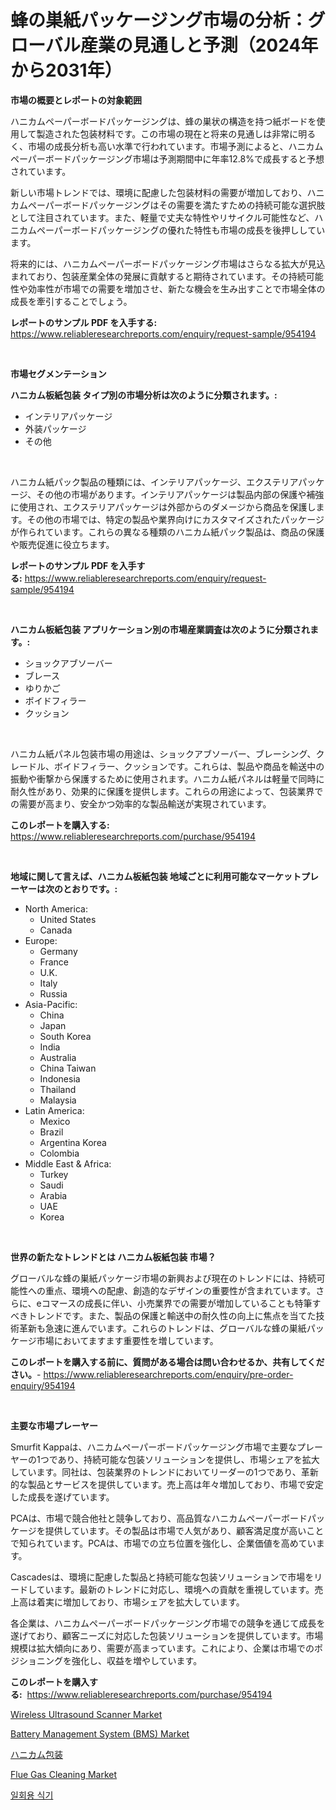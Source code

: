 <p><h1>蜂の巣紙パッケージング市場の分析：グローバル産業の見通しと予測（2024年から2031年）</h1></p><p><strong>市場の概要とレポートの対象範囲</strong></p>
<p><p>ハニカムペーパーボードパッケージングは、蜂の巣状の構造を持つ紙ボードを使用して製造された包装材料です。この市場の現在と将来の見通しは非常に明るく、市場の成長分析も高い水準で行われています。市場予測によると、ハニカムペーパーボードパッケージング市場は予測期間中に年率12.8%で成長すると予想されています。</p><p>新しい市場トレンドでは、環境に配慮した包装材料の需要が増加しており、ハニカムペーパーボードパッケージングはその需要を満たすための持続可能な選択肢として注目されています。また、軽量で丈夫な特性やリサイクル可能性など、ハニカムペーパーボードパッケージングの優れた特性も市場の成長を後押ししています。</p><p>将来的には、ハニカムペーパーボードパッケージング市場はさらなる拡大が見込まれており、包装産業全体の発展に貢献すると期待されています。その持続可能性や効率性が市場での需要を増加させ、新たな機会を生み出すことで市場全体の成長を牽引することでしょう。</p></p>
<p><strong>レポートのサンプル PDF を入手する:</strong> <a href="https://www.reliableresearchreports.com/enquiry/request-sample/954194">https://www.reliableresearchreports.com/enquiry/request-sample/954194</a></p>
<p>&nbsp;</p>
<p><strong>市場セグメンテーション</strong></p>
<p><strong>ハニカム板紙包装 タイプ別の市場分析は次のように分類されます。:</strong></p>
<p><ul><li>インテリアパッケージ</li><li>外装パッケージ</li><li>その他</li></ul></p>
<p>&nbsp;</p>
<p><p>ハニカム紙パック製品の種類には、インテリアパッケージ、エクステリアパッケージ、その他の市場があります。インテリアパッケージは製品内部の保護や補強に使用され、エクステリアパッケージは外部からのダメージから商品を保護します。その他の市場では、特定の製品や業界向けにカスタマイズされたパッケージが作られています。これらの異なる種類のハニカム紙パック製品は、商品の保護や販売促進に役立ちます。</p></p>
<p><strong>レポートのサンプル PDF を入手する:</strong>&nbsp;<a href="https://www.reliableresearchreports.com/enquiry/request-sample/954194">https://www.reliableresearchreports.com/enquiry/request-sample/954194</a></p>
<p>&nbsp;</p>
<p><strong> ハニカム板紙包装 アプリケーション別の市場産業調査は次のように分類されます。:</strong></p>
<p><ul><li>ショックアブソーバー</li><li>ブレース</li><li>ゆりかご</li><li>ボイドフィラー</li><li>クッション</li></ul></p>
<p>&nbsp;</p>
<p><p>ハニカム紙パネル包装市場の用途は、ショックアブソーバー、ブレーシング、クレードル、ボイドフィラー、クッションです。これらは、製品や商品を輸送中の振動や衝撃から保護するために使用されます。ハニカム紙パネルは軽量で同時に耐久性があり、効果的に保護を提供します。これらの用途によって、包装業界での需要が高まり、安全かつ効率的な製品輸送が実現されています。</p></p>
<p><strong>このレポートを購入する:</strong>&nbsp; <a href="https://www.reliableresearchreports.com/purchase/954194">https://www.reliableresearchreports.com/purchase/954194</a></p>
<p>&nbsp;</p>
<p><strong>地域に関して言えば、ハニカム板紙包装 地域ごとに利用可能なマーケットプレーヤーは次のとおりです。:</strong></p>
<p><ul>
    <li>
        North America:
        <ul>
            <li>United States</li>
            <li>Canada</li>
        </ul>
    </li>
    <li>
        Europe:
        <ul>
            <li>Germany</li>
            <li>France</li>
            <li>U.K.</li>
            <li>Italy</li>
            <li>Russia</li>
        </ul>
    </li>
    <li>
        Asia-Pacific:
        <ul>
            <li>China</li>
            <li>Japan</li>
            <li>South Korea</li>
            <li>India</li>
            <li>Australia</li>
            <li>China Taiwan</li>
            <li>Indonesia</li>
            <li>Thailand</li>
            <li>Malaysia</li>
        </ul>
    </li>
    <li>
        Latin America:
        <ul>
            <li>Mexico</li>
            <li>Brazil</li>
            <li>Argentina Korea</li>
            <li>Colombia</li>
        </ul>
    </li>
    <li>
        Middle East & Africa:
        <ul>
            <li>Turkey</li>
            <li>Saudi</li>
            <li>Arabia</li>
            <li>UAE</li>
            <li>Korea</li>
        </ul>
    </li>
    </ul></p>
<p>&nbsp;</p>
<p><strong>世界の新たなトレンドとは ハニカム板紙包装 市場？</strong></p>
<p><p>グローバルな蜂の巣紙パッケージ市場の新興および現在のトレンドには、持続可能性への重点、環境への配慮、創造的なデザインの重要性が含まれています。さらに、eコマースの成長に伴い、小売業界での需要が増加していることも特筆すべきトレンドです。また、製品の保護と輸送中の耐久性の向上に焦点を当てた技術革新も急速に進んでいます。これらのトレンドは、グローバルな蜂の巣紙パッケージ市場においてますます重要性を増しています。</p></p>
<p><strong>このレポートを購入する前に、質問がある場合は問い合わせるか、共有してください。</strong>- <a href="https://www.reliableresearchreports.com/enquiry/pre-order-enquiry/954194">https://www.reliableresearchreports.com/enquiry/pre-order-enquiry/954194</a></p>
<p>&nbsp;</p>
<p><strong>主要な市場プレーヤー</strong></p>
<p><p>Smurfit Kappaは、ハニカムペーパーボードパッケージング市場で主要なプレーヤーの1つであり、持続可能な包装ソリューションを提供し、市場シェアを拡大しています。同社は、包装業界のトレンドにおいてリーダーの1つであり、革新的な製品とサービスを提供しています。売上高は年々増加しており、市場で安定した成長を遂げています。</p><p>PCAは、市場で競合他社と競争しており、高品質なハニカムペーパーボードパッケージを提供しています。その製品は市場で人気があり、顧客満足度が高いことで知られています。PCAは、市場での立ち位置を強化し、企業価値を高めています。</p><p>Cascadesは、環境に配慮した製品と持続可能な包装ソリューションで市場をリードしています。最新のトレンドに対応し、環境への貢献を重視しています。売上高は着実に増加しており、市場シェアを拡大しています。</p><p>各企業は、ハニカムペーパーボードパッケージング市場での競争を通じて成長を遂げており、顧客ニーズに対応した包装ソリューションを提供しています。市場規模は拡大傾向にあり、需要が高まっています。これにより、企業は市場でのポジショニングを強化し、収益を増やしています。</p></p>
<p><strong>このレポートを購入する:</strong>&nbsp;&nbsp;<a href="https://www.reliableresearchreports.com/purchase/954194">https://www.reliableresearchreports.com/purchase/954194</a></p>
<p><p><a href="https://funky-papaya-cf4.notion.site/Wireless-Ultrasound-Scanner-Market-Research-Report-The-Key-To-Successful-Business-Strategy-Forecast-f5c6500264fe41148fcd49eac02cf816">Wireless Ultrasound Scanner Market</a></p><p><a href="https://confirmed-shield-e13.notion.site/Battery-Management-System-BMS-Market-Research-Report-Unlocks-Analysis-on-the-Market-Financial-Stat-cce6380470894d9ab5f43d4da0cdb87b">Battery Management System (BMS) Market</a></p><p><a href="https://github.com/sghwr779811674/Market-Research-Report-List-1/blob/main/3799008185121.md">ハニカム包装</a></p><p><a href="https://issuu.com/reportprime-2/docs/flue-gas-cleaning-market-size-2030.pptx">Flue Gas Cleaning Market</a></p><p><a href="https://medium.com/@oxehjhnqfqdjy2/2024%EB%85%84%EB%B6%80%ED%84%B0-2031%EB%85%84%EA%B9%8C%EC%A7%80-%EA%B8%B0%EA%B0%84%EC%97%90-%EB%8C%80%ED%95%9C-%EC%9D%BC%ED%9A%8C%EC%9A%A9-%EC%A0%91%EC%8B%9C-%EC%8B%9C%EC%9E%A5-%EB%B6%84%EC%84%9D-%EB%B0%8F-%EA%B7%9C%EB%AA%A8-%EC%98%88%EC%B8%A1-6f1c15f3883b">일회용 식기</a></p></p>